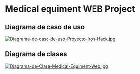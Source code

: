 # Medical equiment WEB Project
## Diagrama de caso de uso
[![Diagrama-de-caso-de-uso-Proyecto-Iron-Hack.jpg](https://i.postimg.cc/0jrhVJqp/Diagrama-de-caso-de-uso-Proyecto-Iron-Hack.jpg)](https://postimg.cc/kR3j4GG4)
## Diagrama de clases
[![Diagrama-de-Clase-Medical-Equiment-Web.jpg](https://i.postimg.cc/RCbkNGcG/Diagrama-de-Clase-Medical-Equiment-Web.jpg)](https://postimg.cc/t7WSc3vV)


